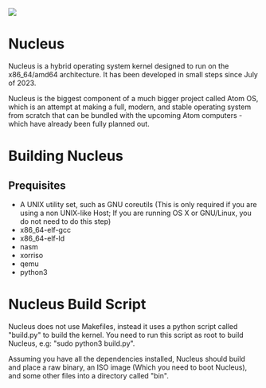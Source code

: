 ![](https://github.com/SteveStudios/Nucleus/assets/90519370/f3798e87-b38d-4bab-b50e-3ac72878cd60)

# Nucleus

Nucleus is a hybrid operating system kernel designed to run on the x86_64/amd64 architecture. It has been developed in small steps since July of 2023.

Nucleus is the biggest component of a much bigger project called Atom OS, which is an attempt at making a full, modern, and stable operating system from scratch that can be bundled with the upcoming Atom computers - which have already been fully planned out.

# Building Nucleus

## Prequisites

- A UNIX utility set, such as GNU coreutils (This is only required if you are using a non UNIX-like Host; If you are running OS X or GNU/Linux, you do not need to do this step)
- x86_64-elf-gcc
- x86_64-elf-ld
- nasm
- xorriso
- qemu
- python3

# Nucleus Build Script

Nucleus does not use Makefiles, instead it uses a python script called "build.py" to build the kernel.
You need to run this script as root to build Nucleus, e.g: "sudo python3 build.py".

Assuming you have all the dependencies installed, Nucleus should build and place a raw binary, an ISO image (Which you need to boot Nucleus), and some other files into a directory called "bin".
